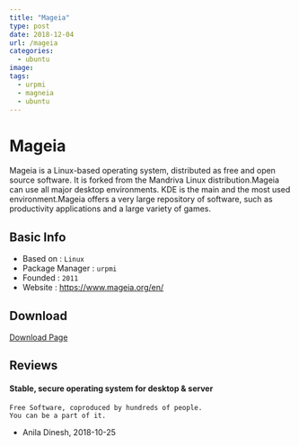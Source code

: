 ```yaml
---
title: "Mageia"
type: post
date: 2018-12-04
url: /mageia
categories:
  - ubuntu
image: 
tags:
  - urpmi
  - magneia
  - ubuntu
---
```


# Mageia

Mageia is a Linux-based operating system, distributed as free and open source software. It is forked from the Mandriva Linux distribution.Mageia can use all major desktop environments. KDE is the main and the most used environment.Mageia offers a very large repository of software, such as productivity applications and a large variety of games.

## Basic Info

* Based on : `Linux`
* Package Manager : `urpmi`
* Founded : `2011`
* Website : https://www.mageia.org/en/

## Download

[Download Page](https://www.mageia.org/en/downloads/)


## Reviews

#### Stable, secure operating system for desktop & server

```
Free Software, coproduced by hundreds of people.
You can be a part of it.
```
- Anila Dinesh, 2018-10-25


